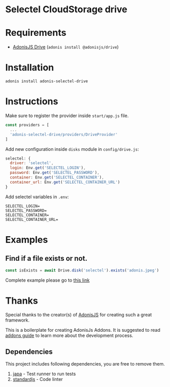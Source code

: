 # Selectel CloudStorage drive

# Requirements
- [AdonisJS Drive](https://github.com/adonisjs/adonis-drive) (`adonis install @adonisjs/drive`)

# Installation
```
adonis install adonis-selectel-drive
```

# Instructions
Make sure to register the provider inside `start/app.js` file.

```js
const providers = [
  ...
  'adonis-selectel-drive/providers/DriveProvider'
]
```

Add new configuration inside `disks` module in `config/drive.js`:

```js
selectel: {
  driver: 'selectel',
  login: Env.get('SELECTEL_LOGIN'),
  password: Env.get('SELECTEL_PASSWORD'),
  container: Env.get('SELECTEL_CONTAINER'),
  container_url: Env.get('SELECTEL_CONTAINER_URL')
}
```

Add selectel variables in `.env`:
```
SELECTEL_LOGIN=
SELECTEL_PASSWORD=
SELECTEL_CONTAINER=
SELECTEL_CONTAINER_URL=
```

# Examples
## Find if a file exists or not.

```js
const isExists = await Drive.disk('selectel').exists('adonis.jpeg')
```

Complete example please go to [this link](examples/routes.js)

# Thanks
Special thanks to the creator(s) of [AdonisJS](http://adonisjs.com/) for creating such a great framework.

This is a boilerplate for creating AdonisJs Addons. It is suggested to read [addons guide](http://adonisjs.com/recipes/making-adonis-addons) to learn more about the development process.

## Dependencies
This project includes following dependencies, you are free to remove them.

1. [japa](https://github.com/thetutlage/japa) - Test runner to run tests
2. [standardjs](https://standardjs.com/) - Code linter

